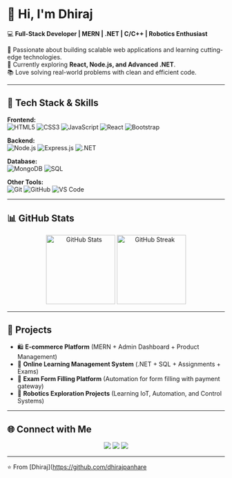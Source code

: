 # 👋 Hi, I'm Dhiraj  

💻 **Full-Stack Developer | MERN | .NET | C/C++ | Robotics Enthusiast**  

🚀 Passionate about building scalable web applications and learning cutting-edge technologies.  
🌱 Currently exploring **React, Node.js, and Advanced .NET**.  
📚 Love solving real-world problems with clean and efficient code.  

---

## 🔧 Tech Stack & Skills

**Frontend:**  
![HTML5](https://img.shields.io/badge/HTML5-E34F26?style=flat&logo=html5&logoColor=white) 
![CSS3](https://img.shields.io/badge/CSS3-1572B6?style=flat&logo=css3&logoColor=white) 
![JavaScript](https://img.shields.io/badge/JavaScript-F7DF1E?style=flat&logo=javascript&logoColor=black) 
![React](https://img.shields.io/badge/React-20232A?style=flat&logo=react&logoColor=61DAFB) 
![Bootstrap](https://img.shields.io/badge/Bootstrap-563D7C?style=flat&logo=bootstrap&logoColor=white)

**Backend:**  
![Node.js](https://img.shields.io/badge/Node.js-339933?style=flat&logo=nodedotjs&logoColor=white) 
![Express.js](https://img.shields.io/badge/Express.js-000000?style=flat&logo=express&logoColor=white) 
![.NET](https://img.shields.io/badge/.NET-512BD4?style=flat&logo=dotnet&logoColor=white)

**Database:**  
![MongoDB](https://img.shields.io/badge/MongoDB-4EA94B?style=flat&logo=mongodb&logoColor=white) 
![SQL](https://img.shields.io/badge/SQL-025E8C?style=flat&logo=postgresql&logoColor=white)

**Other Tools:**  
![Git](https://img.shields.io/badge/Git-F05032?style=flat&logo=git&logoColor=white) 
![GitHub](https://img.shields.io/badge/GitHub-181717?style=flat&logo=github&logoColor=white) 
![VS Code](https://img.shields.io/badge/VSCode-0078D4?style=flat&logo=visualstudiocode&logoColor=white)

---

## 📊 GitHub Stats

<p align="center">
  <img src="https://github-readme-stats.vercel.app/api?username=dhirajpanhare&show_icons=true&theme=radical" alt="GitHub Stats" height="160"/>
  <img src="https://github-readme-streak-stats.herokuapp.com/?user=dhirajpanhare&theme=radical" alt="GitHub Streak" height="160"/>
</p>

---

## 🚀 Projects

- 🛍 **E-commerce Platform** (MERN + Admin Dashboard + Product Management)  
- 📂 **Online Learning Management System** (.NET + SQL + Assignments + Exams)  
- 📄 **Exam Form Filling Platform** (Automation for form filling with payment gateway)  
- 🤖 **Robotics Exploration Projects** (Learning IoT, Automation, and Control Systems)  

---

## 🌐 Connect with Me  

<p align="center">
  <a href="https://www.linkedin.com/in/dhirajpanhare/"><img src="https://img.shields.io/badge/LinkedIn-0077B5?style=flat&logo=linkedin&logoColor=white"/></a>
  <a href="dhirajpanhare08@gmail.com"><img src="https://img.shields.io/badge/Gmail-D14836?style=flat&logo=gmail&logoColor=white"/></a>
  <a href="(https://github.com/dhirajpanhare)"><img src="https://img.shields.io/badge/GitHub-181717?style=flat&logo=github&logoColor=white"/></a>
</p>

---

⭐️ From [Dhiraj](https://github.com/dhirajpanhare
